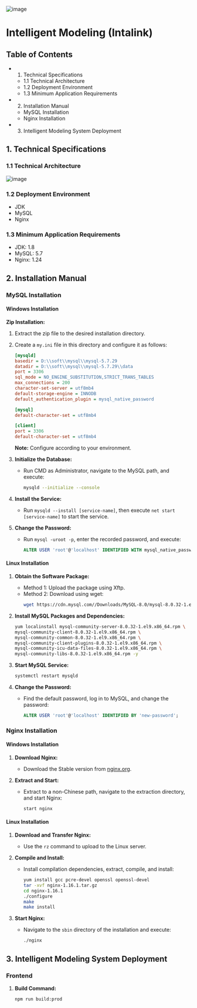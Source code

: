 ![image](https://github.com/YT-DATA/INTALINK/assets/162880729/ffde2c43-e005-4690-9584-db1a97d9fcc9)
# Intelligent Modeling (Intalink)

## Table of Contents

- 1. Technical Specifications
   - 1.1 Technical Architecture
   - 1.2 Deployment Environment
   - 1.3 Minimum Application Requirements
- 2. Installation Manual
   - MySQL Installation
   - Nginx Installation
- 3. Intelligent Modeling System Deployment

## 1. Technical Specifications

### 1.1 Technical Architecture
![image](https://github.com/YT-DATA/INTALINK/assets/162880729/f3c50e8a-808a-4886-bebe-a0961cf4cec6)


### 1.2 Deployment Environment

- JDK
- MySQL
- Nginx

### 1.3 Minimum Application Requirements

- JDK: 1.8
- MySQL: 5.7
- Nginx: 1.24

## 2. Installation Manual

### MySQL Installation

#### Windows Installation

**Zip Installation:**

1. Extract the zip file to the desired installation directory.
2. Create a `my.ini` file in this directory and configure it as follows:

    ```ini
    [mysqld]
    basedir = D:\\soft\\mysql\\mysql-5.7.29
    datadir = D:\\soft\\mysql\\mysql-5.7.29\\data
    port = 3306
    sql_mode = NO_ENGINE_SUBSTITUTION,STRICT_TRANS_TABLES 
    max_connections = 200
    character-set-server = utf8mb4
    default-storage-engine = INNODB
    default_authentication_plugin = mysql_native_password

    [mysql]
    default-character-set = utf8mb4

    [client]
    port = 3306
    default-character-set = utf8mb4
    ```

   **Note:** Configure according to your environment.

3. **Initialize the Database:**
   - Run CMD as Administrator, navigate to the MySQL path, and execute:
     ```bash
     mysqld --initialize --console
     ```

4. **Install the Service:**
   - Run `mysqld --install [service-name]`, then execute `net start [service-name]` to start the service.

5. **Change the Password:**
   - Run `mysql -uroot -p`, enter the recorded password, and execute:
     ```sql
     ALTER USER 'root'@'localhost' IDENTIFIED WITH mysql_native_password BY 'your-password';
     ```

#### Linux Installation

1. **Obtain the Software Package:**
   - Method 1: Upload the package using Xftp.
   - Method 2: Download using wget:
     ```bash
     wget https://cdn.mysql.com//Downloads/MySQL-8.0/mysql-8.0.32-1.el9.x86_64.rpm-bundle.tar
     ```

2. **Install MySQL Packages and Dependencies:**
    ```bash
    yum localinstall mysql-community-server-8.0.32-1.el9.x86_64.rpm \
    mysql-community-client-8.0.32-1.el9.x86_64.rpm \
    mysql-community-common-8.0.32-1.el9.x86_64.rpm \
    mysql-community-client-plugins-8.0.32-1.el9.x86_64.rpm \
    mysql-community-icu-data-files-8.0.32-1.el9.x86_64.rpm \
    mysql-community-libs-8.0.32-1.el9.x86_64.rpm -y
    ```

3. **Start MySQL Service:**
    ```bash
    systemctl restart mysqld
    ```

4. **Change the Password:**
   - Find the default password, log in to MySQL, and change the password:
     ```sql
     ALTER USER 'root'@'localhost' IDENTIFIED BY 'new-password';
     ```

### Nginx Installation

#### Windows Installation

1. **Download Nginx:**
   - Download the Stable version from [nginx.org](https://nginx.org/en/download.html).

2. **Extract and Start:**
   - Extract to a non-Chinese path, navigate to the extraction directory, and start Nginx:
     ```bash
     start nginx
     ```


#### Linux Installation

1. **Download and Transfer Nginx:**
   - Use the `rz` command to upload to the Linux server.

2. **Compile and Install:**
   - Install compilation dependencies, extract, compile, and install:
     ```bash
     yum install gcc pcre-devel openssl openssl-devel
     tar -xvf nginx-1.16.1.tar.gz
     cd nginx-1.16.1
     ./configure
     make
     make install
     ```

3. **Start Nginx:**
   - Navigate to the `sbin` directory of the installation and execute:
     ```bash
     ./nginx
     ```

## 3. Intelligent Modeling System Deployment

### Frontend

1. **Build Command:**
   ```bash
   npm run build:prod